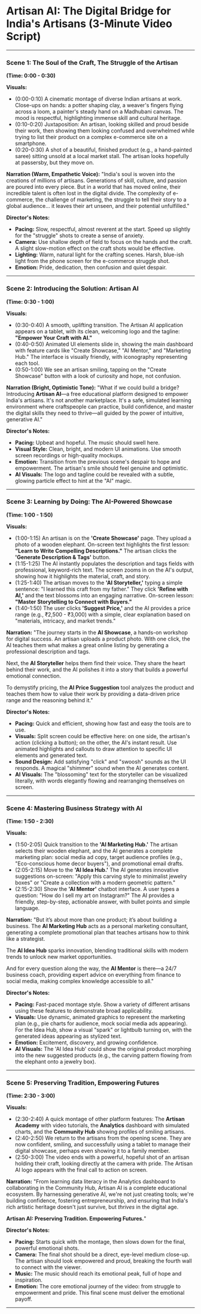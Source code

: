 # Artisan AI: The Digital Bridge for India's Artisans (3-Minute Video Script)

---

### **Scene 1: The Soul of the Craft, The Struggle of the Artisan**

**(Time: 0:00 - 0:30)**

**Visuals:**
*   (0:00-0:10) A cinematic montage of diverse Indian artisans at work. Close-ups on hands: a potter shaping clay, a weaver's fingers flying across a loom, a painter's steady hand on a Madhubani canvas. The mood is respectful, highlighting immense skill and cultural heritage.
*   (0:10-0:20) Juxtaposition: An artisan, looking skilled and proud beside their work, then showing them looking confused and overwhelmed while trying to list their product on a complex e-commerce site on a smartphone.
*   (0:20-0:30) A shot of a beautiful, finished product (e.g., a hand-painted saree) sitting unsold at a local market stall. The artisan looks hopefully at passersby, but they move on.

**Narration (Warm, Empathetic Voice):**
"India's soul is woven into the creations of millions of artisans. Generations of skill, culture, and passion are poured into every piece. But in a world that has moved online, their incredible talent is often lost in the digital divide. The complexity of e-commerce, the challenge of marketing, the struggle to tell their story to a global audience... it leaves their art unseen, and their potential unfulfilled."

**Director's Notes:**
*   **Pacing:** Slow, respectful, almost reverent at the start. Speed up slightly for the "struggle" shots to create a sense of anxiety.
*   **Camera:** Use shallow depth of field to focus on the hands and the craft. A slight slow-motion effect on the craft shots would be effective.
*   **Lighting:** Warm, natural light for the crafting scenes. Harsh, blue-ish light from the phone screen for the e-commerce struggle shot.
*   **Emotion:** Pride, dedication, then confusion and quiet despair.

---

### **Scene 2: Introducing the Solution: Artisan AI**

**(Time: 0:30 - 1:00)**

**Visuals:**
*   (0:30-0:40) A smooth, uplifting transition. The Artisan AI application appears on a tablet, with its clean, welcoming logo and the tagline: **"Empower Your Craft with AI."**
*   (0:40-0:50) Animated UI elements slide in, showing the main dashboard with feature cards like "Create Showcase," "AI Mentor," and "Marketing Hub." The interface is visually friendly, with iconography representing each tool.
*   (0:50-1:00) We see an artisan smiling, tapping on the "Create Showcase" button with a look of curiosity and hope, not confusion.

**Narration (Bright, Optimistic Tone):**
"What if we could build a bridge? Introducing **Artisan AI**—a free educational platform designed to empower India's artisans. It's not another marketplace. It's a safe, simulated learning environment where craftspeople can practice, build confidence, and master the digital skills they need to thrive—all guided by the power of intuitive, generative AI."

**Director's Notes:**
*   **Pacing:** Upbeat and hopeful. The music should swell here.
*   **Visual Style:** Clean, bright, and modern UI animations. Use smooth screen recordings or high-quality mockups.
*   **Emotion:** Transition from the previous scene's despair to hope and empowerment. The artisan's smile should feel genuine and optimistic.
*   **AI Visuals:** The logo and tagline could be revealed with a subtle, glowing particle effect to hint at the "AI" magic.

---

### **Scene 3: Learning by Doing: The AI-Powered Showcase**

**(Time: 1:00 - 1:50)**

**Visuals:**
*   (1:00-1:15) An artisan is on the **'Create Showcase'** page. They upload a photo of a wooden elephant. On-screen text highlights the first lesson: **"Learn to Write Compelling Descriptions."** The artisan clicks the **'Generate Description & Tags'** button.
*   (1:15-1:25) The AI instantly populates the description and tags fields with professional, keyword-rich text. The screen zooms in on the AI's output, showing how it highlights the material, craft, and story.
*   (1:25-1:40) The artisan moves to the **'AI Storyteller,'** typing a simple sentence: "I learned this craft from my father." They click **'Refine with AI,'** and the text blossoms into an engaging narrative. On-screen lesson: **"Master Storytelling to Connect with Buyers."**
*   (1:40-1:50) The user clicks **'Suggest Price,'** and the AI provides a price range (e.g., ₹2,500 - ₹3,000) with a simple, clear explanation based on "materials, intricacy, and market trends."

**Narration:**
"The journey starts in the **AI Showcase**, a hands-on workshop for digital success. An artisan uploads a product photo. With one click, the AI teaches them what makes a great online listing by generating a professional description and tags.

Next, the **AI Storyteller** helps them find their voice. They share the heart behind their work, and the AI polishes it into a story that builds a powerful emotional connection.

To demystify pricing, the **AI Price Suggestion** tool analyzes the product and teaches them how to value their work by providing a data-driven price range and the reasoning behind it."

**Director's Notes:**
*   **Pacing:** Quick and efficient, showing how fast and easy the tools are to use.
*   **Visuals:** Split screen could be effective here: on one side, the artisan's action (clicking a button); on the other, the AI's instant result. Use animated highlights and callouts to draw attention to specific UI elements and generated text.
*   **Sound Design:** Add satisfying "click" and "swoosh" sounds as the UI responds. A magical "shimmer" sound when the AI generates content.
*   **AI Visuals:** The "blossoming" text for the storyteller can be visualized literally, with words elegantly flowing and rearranging themselves on screen.

---

### **Scene 4: Mastering Business Strategy with AI**

**(Time: 1:50 - 2:30)**

**Visuals:**
*   (1:50-2:05) Quick transition to the **'AI Marketing Hub.'** The artisan selects their wooden elephant, and the AI generates a complete marketing plan: social media ad copy, target audience profiles (e.g., "Eco-conscious home decor buyers"), and promotional email drafts.
*   (2:05-2:15) Move to the **'AI Idea Hub.'** The AI generates innovative suggestions on-screen: "Apply this carving style to minimalist jewelry boxes" or "Create a collection with a modern geometric pattern."
*   (2:15-2:30) Show the **'AI Mentor'** chatbot interface. A user types a question: "How do I sell my art on Instagram?" The AI provides a friendly, step-by-step, actionable answer, with bullet points and simple language.

**Narration:**
"But it’s about more than one product; it’s about building a business. The **AI Marketing Hub** acts as a personal marketing consultant, generating a complete promotional plan that teaches artisans how to think like a strategist.

The **AI Idea Hub** sparks innovation, blending traditional skills with modern trends to unlock new market opportunities.

And for every question along the way, the **AI Mentor** is there—a 24/7 business coach, providing expert advice on everything from finance to social media, making complex knowledge accessible to all."

**Director's Notes:**
*   **Pacing:** Fast-paced montage style. Show a variety of different artisans using these features to demonstrate broad applicability.
*   **Visuals:** Use dynamic, animated graphics to represent the marketing plan (e.g., pie charts for audience, mock social media ads appearing). For the Idea Hub, show a visual "spark" or lightbulb turning on, with the generated ideas appearing as stylized text.
*   **Emotion:** Excitement, discovery, and growing confidence.
*   **AI Visuals:** The 'AI Idea Hub' could show the original product morphing into the new suggested products (e.g., the carving pattern flowing from the elephant onto a jewelry box).

---

### **Scene 5: Preserving Tradition, Empowering Futures**

**(Time: 2:30 - 3:00)**

**Visuals:**
*   (2:30-2:40) A quick montage of other platform features: The **Artisan Academy** with video tutorials, the **Analytics** dashboard with simulated charts, and the **Community Hub** showing profiles of smiling artisans.
*   (2:40-2:50) We return to the artisans from the opening scene. They are now confident, smiling, and successfully using a tablet to manage their digital showcase, perhaps even showing it to a family member.
*   (2:50-3:00) The video ends with a powerful, hopeful shot of an artisan holding their craft, looking directly at the camera with pride. The Artisan AI logo appears with the final call to action on screen.

**Narration:**
"From learning data literacy in the Analytics dashboard to collaborating in the Community Hub, Artisan AI is a complete educational ecosystem. By harnessing generative AI, we're not just creating tools; we're building confidence, fostering entrepreneurship, and ensuring that India's rich artistic heritage doesn't just survive, but *thrives* in the digital age.

**Artisan AI: Preserving Tradition. Empowering Futures.**"

**Director's Notes:**
*   **Pacing:** Starts quick with the montage, then slows down for the final, powerful emotional shots.
*   **Camera:** The final shot should be a direct, eye-level medium close-up. The artisan should look empowered and proud, breaking the fourth wall to connect with the viewer.
*   **Music:** The music should reach its emotional peak, full of hope and inspiration.
*   **Emotion:** The core emotional journey of the video: from struggle to empowerment and pride. This final scene must deliver the emotional payoff.
---
